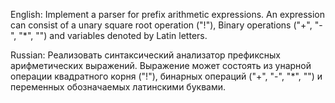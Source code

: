 ﻿English:
Implement a parser for prefix arithmetic expressions. An expression can consist of a unary square root operation ("!"), Binary operations ("+", "-", "*", "\") and variables denoted by Latin letters.

Russian:
Реализовать синтаксический анализатор префиксных арифметических выражений. Выражение может состоять из унарной операции квадратного корня ("!"), бинарных операций ("+", "-", "*", "\") и переменных обозначаемых латинскими буквами.